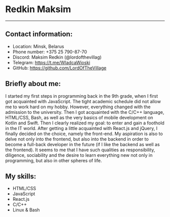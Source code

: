 # Redkin Maksim
***

## Contact information:
* Location: Minsk, Belarus 
* Phone number: +375 25 790-87-70
* Discord: Maksim Redkin (@lordofthevillag)
* Telegram: https://t.me/WladcaWioski
* GitHub: https://github.com/LordOfTheVillage  


## Briefly about me:
I started my first steps in programming back in the 9th grade, when I first got acquainted with JavaScript. The tight academic schedule did not allow me to work hard on my hobby. However, everything changed with the admission to the university. Then I got acquainted with the C/C++ language, HTML/CSS, Bash, as well as the very basics of mobile development on Kotlin and Swift. Then I clearly realized my goal: to enter and gain a foothold in the IT world. After getting a little acquainted with React.js and jQuery, I finally decided on the choice, namely the front-end. My aspiration is also to delve not only into the frontend, but also into the backend in order to become a full-back developer in the future (if I like the backend as well as the frontend). It seems to me that I have such qualities as responsibility, diligence, sociability and the desire to learn everything new not only in programming, but also in other spheres of life.

## My skills:
* HTML/CSS
* JavaScript
* React.js
* C/C++
* Linux & Bash  

